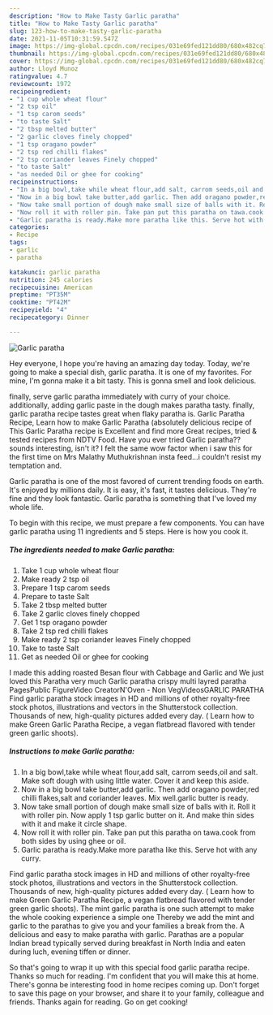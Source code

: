 ```yaml
---
description: "How to Make Tasty Garlic paratha"
title: "How to Make Tasty Garlic paratha"
slug: 123-how-to-make-tasty-garlic-paratha
date: 2021-11-05T10:31:59.547Z
image: https://img-global.cpcdn.com/recipes/031e69fed121dd80/680x482cq70/garlic-paratha-recipe-main-photo.jpg
thumbnail: https://img-global.cpcdn.com/recipes/031e69fed121dd80/680x482cq70/garlic-paratha-recipe-main-photo.jpg
cover: https://img-global.cpcdn.com/recipes/031e69fed121dd80/680x482cq70/garlic-paratha-recipe-main-photo.jpg
author: Lloyd Munoz
ratingvalue: 4.7
reviewcount: 1972
recipeingredient:
- "1 cup whole wheat flour"
- "2 tsp oil"
- "1 tsp carom seeds"
- "to taste Salt"
- "2 tbsp melted butter"
- "2 garlic cloves finely chopped"
- "1 tsp oragano powder"
- "2 tsp red chilli flakes"
- "2 tsp coriander leaves Finely chopped"
- "to taste Salt"
- "as needed Oil or ghee for cooking"
recipeinstructions:
- "In a big bowl,take while wheat flour,add salt, carrom seeds,oil and salt. Make soft dough with using little water. Cover it and keep this aside."
- "Now in a big bowl take butter,add garlic. Then add oragano powder,red chilli flakes,salt and coriander leaves. Mix well.garlic butter is ready."
- "Now take small portion of dough make small size of balls with it. Roll it with roller pin. Now apply 1 tsp garlic butter on it. And make thin sides with it and make it circle shape."
- "Now roll it with roller pin. Take pan put this paratha on tawa.cook from both sides by using ghee or oil."
- "Garlic paratha is ready.Make more paratha like this. Serve hot with any curry."
categories:
- Recipe
tags:
- garlic
- paratha

katakunci: garlic paratha 
nutrition: 245 calories
recipecuisine: American
preptime: "PT35M"
cooktime: "PT42M"
recipeyield: "4"
recipecategory: Dinner

---
```



![Garlic paratha](https://img-global.cpcdn.com/recipes/031e69fed121dd80/680x482cq70/garlic-paratha-recipe-main-photo.jpg)

Hey everyone, I hope you're having an amazing day today. Today, we're going to make a special dish, garlic paratha. It is one of my favorites. For mine, I'm gonna make it a bit tasty. This is gonna smell and look delicious.

finally, serve garlic paratha immediately with curry of your choice. additionally, adding garlic paste in the dough makes paratha tasty. finally, garlic paratha recipe tastes great when flaky paratha is. Garlic Paratha Recipe, Learn how to make Garlic Paratha (absolutely delicious recipe of This Garlic Paratha recipe is Excellent and find more Great recipes, tried &amp; tested recipes from NDTV Food. Have you ever tried Garlic paratha?? sounds interesting, isn&#39;t it? I felt the same wow factor when i saw this for the first time on Mrs Malathy Muthukrishnan insta feed…i couldn&#39;t resist my temptation and.

Garlic paratha is one of the most favored of current trending foods on earth. It's enjoyed by millions daily. It is easy, it's fast, it tastes delicious. They're fine and they look fantastic. Garlic paratha is something that I've loved my whole life.


To begin with this recipe, we must prepare a few components. You can have garlic paratha using 11 ingredients and 5 steps. Here is how you cook it.

<!--inarticleads1-->

##### The ingredients needed to make Garlic paratha:

1. Take 1 cup whole wheat flour
1. Make ready 2 tsp oil
1. Prepare 1 tsp carom seeds
1. Prepare to taste Salt
1. Take 2 tbsp melted butter
1. Take 2 garlic cloves finely chopped
1. Get 1 tsp oragano powder
1. Take 2 tsp red chilli flakes
1. Make ready 2 tsp coriander leaves Finely chopped
1. Take to taste Salt
1. Get as needed Oil or ghee for cooking


I made this adding roasted Besan flour with Cabbage and Garlic and We just loved this Paratha very much Garlic paratha crispy multi layred paratha PagesPublic FigureVideo CreatorN&#39;Oven - Non VegVideosGARLIC PARATHA Find garlic paratha stock images in HD and millions of other royalty-free stock photos, illustrations and vectors in the Shutterstock collection. Thousands of new, high-quality pictures added every day. ( Learn how to make Green Garlic Paratha Recipe, a vegan flatbread flavored with tender green garlic shoots). 

<!--inarticleads2-->

##### Instructions to make Garlic paratha:

1. In a big bowl,take while wheat flour,add salt, carrom seeds,oil and salt. Make soft dough with using little water. Cover it and keep this aside.
1. Now in a big bowl take butter,add garlic. Then add oragano powder,red chilli flakes,salt and coriander leaves. Mix well.garlic butter is ready.
1. Now take small portion of dough make small size of balls with it. Roll it with roller pin. Now apply 1 tsp garlic butter on it. And make thin sides with it and make it circle shape.
1. Now roll it with roller pin. Take pan put this paratha on tawa.cook from both sides by using ghee or oil.
1. Garlic paratha is ready.Make more paratha like this. Serve hot with any curry.


Find garlic paratha stock images in HD and millions of other royalty-free stock photos, illustrations and vectors in the Shutterstock collection. Thousands of new, high-quality pictures added every day. ( Learn how to make Green Garlic Paratha Recipe, a vegan flatbread flavored with tender green garlic shoots). The mint garlic paratha is one such attempt to make the whole cooking experience a simple one Thereby we add the mint and garlic to the parathas to give you and your families a break from the. A delicious and easy to make paratha with garlic. Parathas are a popular Indian bread typically served during breakfast in North India and eaten during luch, evening tiffen or dinner. 

So that's going to wrap it up with this special food garlic paratha recipe. Thanks so much for reading. I'm confident that you will make this at home. There's gonna be interesting food in home recipes coming up. Don't forget to save this page on your browser, and share it to your family, colleague and friends. Thanks again for reading. Go on get cooking!
